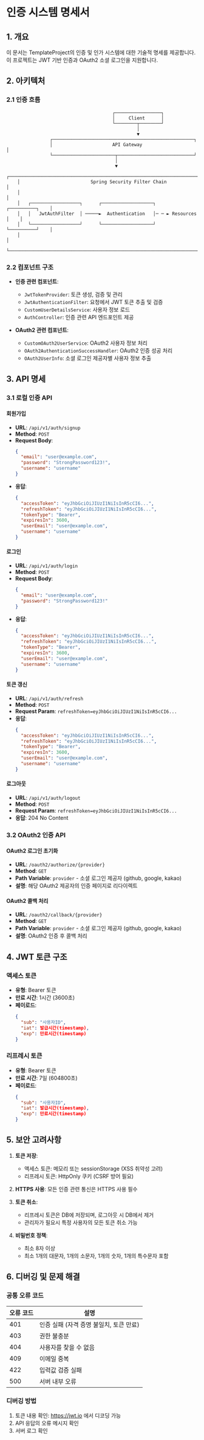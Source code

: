 # 인증 시스템 명세서

## 1. 개요

이 문서는 TemplateProject의 인증 및 인가 시스템에 대한 기술적 명세를 제공합니다. 이 프로젝트는 JWT 기반 인증과 OAuth2 소셜 로그인을 지원합니다.

## 2. 아키텍처

### 2.1 인증 흐름

```
                                       ┌─────────────────┐
                                       │     Client      │
                                       └────────┬────────┘
                                                │
                                                ▼
                ┌────────────────────────────────────────────────────┐
                │                      API Gateway                    │
                └───────────────────────┬────────────────────────────┘
                                        │
                                        ▼
    ┌──────────────────────────────────────────────────────────────────────┐
    │                          Spring Security Filter Chain                 │
    │                                                                       │
    │   ┌──────────────────┐      ┌───────────────────┐    ┌──────────┐    │
    │   │   JwtAuthFilter  │ ─────►  Authentication   │─ ─ ► Resources │    │
    │   └──────────────────┘      └───────────────────┘    └──────────┘    │
    │                                                                       │
    └──────────────────────────────────────────────────────────────────────┘
```

### 2.2 컴포넌트 구조

- **인증 관련 컴포넌트**:
  - `JwtTokenProvider`: 토큰 생성, 검증 및 관리
  - `JwtAuthenticationFilter`: 요청에서 JWT 토큰 추출 및 검증
  - `CustomUserDetailsService`: 사용자 정보 로드
  - `AuthController`: 인증 관련 API 엔드포인트 제공

- **OAuth2 관련 컴포넌트**:
  - `CustomOAuth2UserService`: OAuth2 사용자 정보 처리
  - `OAuth2AuthenticationSuccessHandler`: OAuth2 인증 성공 처리
  - `OAuth2UserInfo`: 소셜 로그인 제공자별 사용자 정보 추출

## 3. API 명세

### 3.1 로컬 인증 API

#### 회원가입

- **URL**: `/api/v1/auth/signup`
- **Method**: `POST`
- **Request Body**:
  ```json
  {
    "email": "user@example.com",
    "password": "StrongPassword123!",
    "username": "username"
  }
  ```
- **응답**:
  ```json
  {
    "accessToken": "eyJhbGciOiJIUzI1NiIsInR5cCI6...",
    "refreshToken": "eyJhbGciOiJIUzI1NiIsInR5cCI6...",
    "tokenType": "Bearer",
    "expiresIn": 3600,
    "userEmail": "user@example.com",
    "username": "username"
  }
  ```

#### 로그인

- **URL**: `/api/v1/auth/login`
- **Method**: `POST`
- **Request Body**:
  ```json
  {
    "email": "user@example.com",
    "password": "StrongPassword123!"
  }
  ```
- **응답**:
  ```json
  {
    "accessToken": "eyJhbGciOiJIUzI1NiIsInR5cCI6...",
    "refreshToken": "eyJhbGciOiJIUzI1NiIsInR5cCI6...",
    "tokenType": "Bearer",
    "expiresIn": 3600,
    "userEmail": "user@example.com",
    "username": "username"
  }
  ```

#### 토큰 갱신

- **URL**: `/api/v1/auth/refresh`
- **Method**: `POST`
- **Request Param**: `refreshToken=eyJhbGciOiJIUzI1NiIsInR5cCI6...`
- **응답**:
  ```json
  {
    "accessToken": "eyJhbGciOiJIUzI1NiIsInR5cCI6...",
    "refreshToken": "eyJhbGciOiJIUzI1NiIsInR5cCI6...",
    "tokenType": "Bearer",
    "expiresIn": 3600,
    "userEmail": "user@example.com",
    "username": "username"
  }
  ```

#### 로그아웃

- **URL**: `/api/v1/auth/logout`
- **Method**: `POST`
- **Request Param**: `refreshToken=eyJhbGciOiJIUzI1NiIsInR5cCI6...`
- **응답**: 204 No Content

### 3.2 OAuth2 인증 API

#### OAuth2 로그인 초기화

- **URL**: `/oauth2/authorize/{provider}`
- **Method**: `GET`
- **Path Variable**: `provider` - 소셜 로그인 제공자 (github, google, kakao)
- **설명**: 해당 OAuth2 제공자의 인증 페이지로 리다이렉트

#### OAuth2 콜백 처리

- **URL**: `/oauth2/callback/{provider}`
- **Method**: `GET`
- **Path Variable**: `provider` - 소셜 로그인 제공자 (github, google, kakao)
- **설명**: OAuth2 인증 후 콜백 처리

## 4. JWT 토큰 구조

### 액세스 토큰

- **유형**: Bearer 토큰
- **만료 시간**: 1시간 (3600초)
- **페이로드**:
  ```json
  {
    "sub": "사용자ID",
    "iat": 발급시간(timestamp),
    "exp": 만료시간(timestamp)
  }
  ```

### 리프레시 토큰

- **유형**: Bearer 토큰
- **만료 시간**: 7일 (604800초)
- **페이로드**:
  ```json
  {
    "sub": "사용자ID", 
    "iat": 발급시간(timestamp),
    "exp": 만료시간(timestamp)
  }
  ```

## 5. 보안 고려사항

1. **토큰 저장**: 
   - 액세스 토큰: 메모리 또는 sessionStorage (XSS 취약성 고려)
   - 리프레시 토큰: HttpOnly 쿠키 (CSRF 방어 필요)

2. **HTTPS 사용**: 모든 인증 관련 통신은 HTTPS 사용 필수

3. **토큰 취소**:
   - 리프레시 토큰은 DB에 저장되며, 로그아웃 시 DB에서 제거
   - 관리자가 필요시 특정 사용자의 모든 토큰 취소 가능

4. **비밀번호 정책**:
   - 최소 8자 이상
   - 최소 1개의 대문자, 1개의 소문자, 1개의 숫자, 1개의 특수문자 포함
   
## 6. 디버깅 및 문제 해결

### 공통 오류 코드

| 오류 코드 | 설명 |
|------------|------------|
| 401 | 인증 실패 (자격 증명 불일치, 토큰 만료) |
| 403 | 권한 불충분 |
| 404 | 사용자를 찾을 수 없음 |
| 409 | 이메일 중복 |
| 422 | 입력값 검증 실패 |
| 500 | 서버 내부 오류 |

### 디버깅 방법

1. 토큰 내용 확인: https://jwt.io 에서 디코딩 가능
2. API 응답의 오류 메시지 확인
3. 서버 로그 확인 